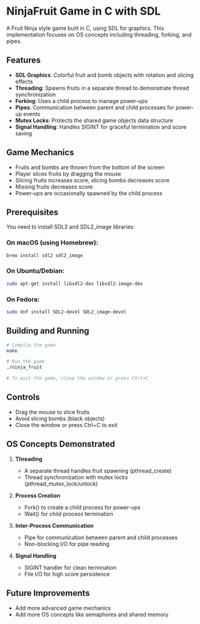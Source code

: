 # NinjaFruit Game in C with SDL

A Fruit Ninja style game built in C, using SDL for graphics. This implementation focuses on OS concepts including threading, forking, and pipes.

## Features

- **SDL Graphics**: Colorful fruit and bomb objects with rotation and slicing effects
- **Threading**: Spawns fruits in a separate thread to demonstrate thread synchronization
- **Forking**: Uses a child process to manage power-ups
- **Pipes**: Communication between parent and child processes for power-up events
- **Mutex Locks**: Protects the shared game objects data structure
- **Signal Handling**: Handles SIGINT for graceful termination and score saving

## Game Mechanics

- Fruits and bombs are thrown from the bottom of the screen
- Player slices fruits by dragging the mouse
- Slicing fruits increases score, slicing bombs decreases score
- Missing fruits decreases score
- Power-ups are occasionally spawned by the child process

## Prerequisites

You need to install SDL2 and SDL2_image libraries:

### On macOS (using Homebrew):

```bash
brew install sdl2 sdl2_image
```

### On Ubuntu/Debian:

```bash
sudo apt-get install libsdl2-dev libsdl2-image-dev
```

### On Fedora:

```bash
sudo dnf install SDL2-devel SDL2_image-devel
```

## Building and Running

```bash
# Compile the game
make

# Run the game
./ninja_fruit

# To exit the game, close the window or press Ctrl+C
```

## Controls

- Drag the mouse to slice fruits
- Avoid slicing bombs (black objects)
- Close the window or press Ctrl+C to exit

## OS Concepts Demonstrated

1. **Threading**

   - A separate thread handles fruit spawning (pthread_create)
   - Thread synchronization with mutex locks (pthread_mutex_lock/unlock)

2. **Process Creation**

   - Fork() to create a child process for power-ups
   - Wait() for child process termination

3. **Inter-Process Communication**

   - Pipe for communication between parent and child processes
   - Non-blocking I/O for pipe reading

4. **Signal Handling**
   - SIGINT handler for clean termination
   - File I/O for high score persistence

## Future Improvements

- Add more advanced game mechanics
- Add more OS concepts like semaphores and shared memory
